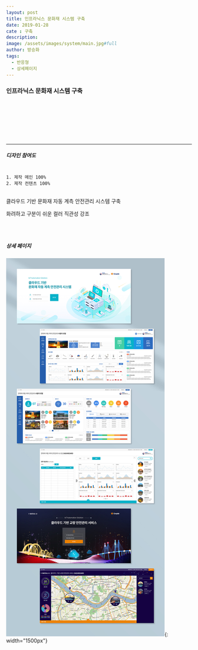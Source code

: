 ```yaml
---
layout: post
title: 인프라닉스 문화재 시스템 구축
date: 2019-01-28
cate : 구축
description:
image: /assets/images/system/main.jpg#full
author: 방승화
tags:
  - 반응형
  - 상세페이지
---
```


<h3>인프라닉스 문화재 시스템 구축</h3>
<br><br><br><br><br><br>
<hr>

##### 디자인 참여도
<pre>
<code>
1. 제작 메인 100%
2. 제작 컨텐츠 100%
</code>
</pre>

<p>
클라우드 기반 문화재 자동 계측 안전관리 시스템 구축</p>
<p>
화려하고 구분이 쉬운 컬러 직관성 강조
</p>
<br>
<br>

##### 상세 페이지
![pc_main](/assets/images/system/view.jpg){: width="1500px"}
